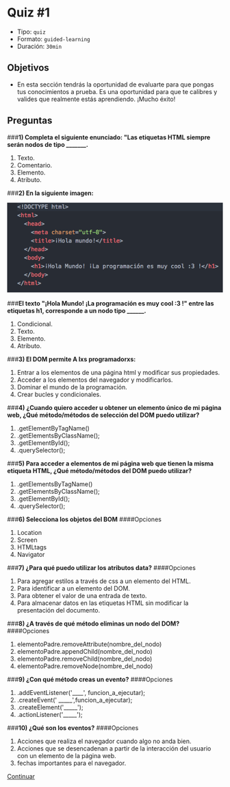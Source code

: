 # Quiz #1
- Tipo: `quiz`
- Formato: `guided-learning`
- Duración: `30min`

## Objetivos

- En esta sección tendrás la oportunidad de evaluarte para que pongas tus conocimientos a prueba. Es una oportunidad para que te calibres y valides que realmente estás aprendiendo. ¡Mucho éxito!


## Preguntas

###**1) Completa el siguiente enunciado: "Las etiquetas HTML siempre serán nodos de tipo _______.**
  1. Texto.
  2. Comentario.
  3. Elemento.
  4. Atributo.

<solution style="display:none;">3</solution>

###**2) En la siguiente imagen:**

![snnipet1_Código_HolaMundo.](03-quiz1.png)

###**El texto "¡Hola Mundo! ¡La programación es muy cool :3 !" entre las etiquetas
 h1, corresponde a un nodo tipo ______.**
  1. Condicional.
  2. Texto.
  3. Elemento.
  4. Atributo.

<solution style="display:none;">2</solution>

###**3) El DOM permite A lxs programadorxs:**
  1. Entrar a los elementos de una página html y modificar sus propiedades.
  2. Acceder a los elementos del navegador y modificarlos.
  3. Dominar el mundo de la programación.
  4. Crear bucles y condicionales.

<solution style="display:none;">1</solution>

###**4) ¿Cuando quiero acceder u obtener un elemento único de mi página web, ¿Qué método/métodos
de selección del DOM puedo utilizar?**
  1. .getElementByTagName()
  2. .getElementsByClassName();
  3. .getElementById();
  4. .querySelector();

<solution style="display:none;">3</solution>

###**5) Para acceder a elementos de mi página web que tienen la misma etiqueta HTML,
 ¿Qué método/métodos del DOM puedo utilizar?**
  1. .getElementsByTagName()
  2. .getElementsByClassName();
  3. .getElementById();
  5. .querySelector();

<solution style="display:none;">1</solution>

###**6) Selecciona los objetos del BOM**
####Opciones
  1. Location
  2. Screen
  3. HTMLtags
  4. Navigator

<solution style="display:none;">1,2,4</solution>

###**7) ¿Para qué puedo utilizar los atributos data?**
####Opciones
  1. Para agregar estilos a través de css a un elemento del HTML.
  2. Para identificar a un elemento del DOM.
  3. Para obtener el valor de una entrada de texto.
  4. Para almacenar  datos en las etiquetas HTML sin modificar la presentación del documento.

<solution style="display:none;">4</solution>

###**8) ¿A través de qué método eliminas un nodo del DOM?**
####Opciones
  1. elementoPadre.removeAttribute(nombre_del_nodo)
  2. elementoPadre.appendChild(nombre_del_nodo)
  3. elementoPadre.removeChild(nombre_del_nodo)
  4. elementoPadre.removeNode(nombre_del_nodo)

<solution style="display:none;">3</solution>

###**9) ¿Con qué método creas un evento?**
####Opciones
  1. .addEventListener('____', funcion_a_ejecutar);
  2. .createEvent(' _____',funcion_a_ejecutar);
  3. .createElement('_____');
  4. .actionListener('_____');

<solution style="display:none;">1</solution>

###**10) ¿Qué son los eventos?**
####Opciones
  1. Acciones que realiza el navegador cuando algo no anda bien.
  2. Acciones que se desencadenan a partir de la interacción del usuario con
  un elemento de la página web.
  3. fechas importantes para el navegador.

<solution style="display:none;">2</solution>

[Continuar]( )

